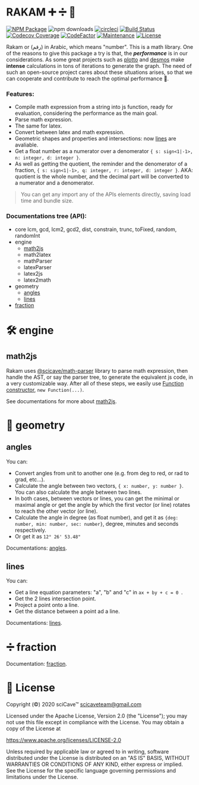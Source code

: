 
# RAKAM ➕ ➗ 📐

[![NPM Package](https://img.shields.io/npm/v/rakam?color=blue)](https://npmjs.com/package/rakam "View this project on npm")
![npm downloads](https://img.shields.io/npm/dm/rakam "Downloads from npmjs")
[![circleci](https://circleci.com/gh/scicave/rakam.svg?style=shield)](https://app.circleci.com/pipelines/github/scicave/rakam)
[![Build Status](https://github.com/scicave/rakam/workflows/Node.js%20CI/badge.svg)](https://github.com/scicave/rakam/actions?query=workflow%3A%22Node.js+CI%22)
[![Codecov Coverage](https://codecov.io/gh/scicave/rakam/branch/develop/graph/badge.svg)](https://codecov.io/gh/scicave/rakam/)
[![CodeFactor](https://www.codefactor.io/repository/github/scicave/rakam/badge)](https://www.codefactor.io/repository/github/scicave/rakam)
[![Maintenance](https://img.shields.io/maintenance/yes/2021.svg)](https://github.com/scicave/rakam/graphs/commit-activity)
[![License](https://img.shields.io/badge/License-Apache%202.0-blue.svg)](https://opensource.org/licenses/Apache-2.0)


Rakam or (رقم) in Arabic, which means "number". This is a math library. One of the reasons to give this package a try is that, the **_performance_** is in our considerations. As some great projects such as [plotto](https://plotto.netlify.com) and [desmos](https://www.desmos.com) make __intense__ calculations in tons of iterations to generate the graph. The need of such an open-source project cares about these situations arises, so that we can cooperate and contribute to reach the optimal performance 🚀.

### Features:
- Compile math expression from a string into js function, ready for evaluation, considering the performance as the main goal.
- Parse math expression.
- The same for latex.
- Convert between latex and math expression.
- Geometric shapes and properties and intersections: now [lines](#lines) are avaliable.
- Get a float number as a numerator over a denomerator `{ s: sign<1|-1>, n: integer, d: integer }`.
- As well as getting the quotient, the reminder and the denomerator of a fraction, `{ s: sign<1|-1>, q: integer, r: integer, d: integer }`. AKA: quotient is the whole number, and the decimal part will be converted to a numerator and a denomerator. 

> You can get any import any of the APIs elements directly, saving load time and bundle size.

### Documentations tree (API):
- core
  lcm, gcd, lcm2, gcd2, dist, constrain, trunc, toFixed, random, randomInt
- engine
  - [math2js][engine-math2js]
  - math2latex
  - mathParser
  - latexParser
  - latex2js
  - latex2math
- geometry
  - [angles][geometry-angles]
  - [lines][geometry-lines]
- [fraction][fraction]

<!-- 

# 🤝 Contribution

 -->

# 🛠 engine

## math2js
<!-- CAUTION: the same as the description in the documentations -->

Rakam uses [@scicave/math-parser](https://npmjs.com/package/@scicave/math-parser) library to parse math expression, then handle the AST, or say the parser tree, to generate the equivalent js code, in a very customizable way. After all of these steps, we easily use [Function constructor](https://developer.mozilla.org/en-US/docs/Web/JavaScript/Reference/Global_Objects/Function#Constructor), `new Function(...)`.

See documentations for more about [math2js][engine-math2js].


# 📐 geometry

## angles
<!-- CAUTION: the same as the description in the documentations -->

You can:

- Convert angles from unit to another one (e.g. from deg to red, or rad to grad, etc...).
- Calculate the angle between two vectors, `{ x: number, y: number }`. You can also calculate the angle between two lines.
- In both cases, between vectors or lines, you can get the minimal or maximal angle or get the angle by which the first vector (or line) rotates to reach the other vector (or line).
- Calculate the angle in degree (as float number), and get it as `{deg: number, min: number, sec: number}`, degree, minutes and seconds respectively.
- Or get it as `12° 26' 53.48"`


Documentations: [angles][geometry-angles].


## lines

You can:
- Get a line equation parameters: "a", "b" and "c" in `ax + by + c = 0 `.
- Get the 2 lines intersection point.
- Project a point onto a line.
- Get the distance between a point ad a line.

Documentations: [lines][geometry-lines].

# ➗ fraction

Documentation: [fraction][fraction].

# 📜 License

Copyright (&copy;) 2020 sciCave™ <scicaveteam@gmail.com>

Licensed under the Apache License, Version 2.0 (the "License"); you may not use this file except in compliance with the License. You may obtain a copy of the License at

https://www.apache.org/licenses/LICENSE-2.0

Unless required by applicable law or agreed to in writing, software distributed under the License is distributed on an "AS IS" BASIS, WITHOUT WARRANTIES OR CONDITIONS OF ANY KIND, either express or implied. See the License for the specific language governing permissions and limitations under the License.



[engine-math2js]: https://github.com/scicave/rakam/blob/master/docs/engine/math2js.md
[ geometry-angles ]: https://github.com/scicave/rakam/blob/master/docs/geometry/angles.md
[ geometry-lines ]: https://github.com/scicave/rakam/blob/master/docs/geometry/lines.md
[ fraction ]: https://github.com/scicave/rakam/blob/master/docs/fraction/index.md
